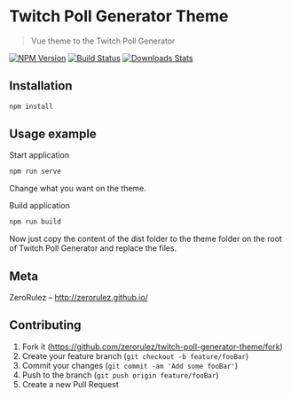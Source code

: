 # Twitch Poll Generator Theme
> Vue theme to the Twitch Poll Generator

[![NPM Version][npm-image]][npm-url]
[![Build Status][travis-image]][travis-url]
[![Downloads Stats][npm-downloads]][npm-url]

## Installation

```sh
npm install
```

## Usage example

Start application
```sh
npm run serve
```

Change what you want on the theme.

Build application
```sh
npm run build
```

Now just copy the content of the dist folder to the theme folder on the root of Twitch Poll Generator and replace the files.

## Meta

ZeroRulez – http://zerorulez.github.io/

## Contributing

1. Fork it (<https://github.com/zerorulez/twitch-poll-generator-theme/fork>)
2. Create your feature branch (`git checkout -b feature/fooBar`)
3. Commit your changes (`git commit -am 'Add some fooBar'`)
4. Push to the branch (`git push origin feature/fooBar`)
5. Create a new Pull Request

[npm-image]: https://img.shields.io/npm/v/datadog-metrics.svg?style=flat-square
[npm-url]: https://npmjs.org/package/datadog-metrics
[npm-downloads]: https://img.shields.io/npm/dm/datadog-metrics.svg?style=flat-square
[travis-image]: https://img.shields.io/travis/dbader/node-datadog-metrics/master.svg?style=flat-square
[travis-url]: https://travis-ci.org/dbader/node-datadog-metrics
[wiki]: https://github.com/seunome/seuprojeto/wiki
